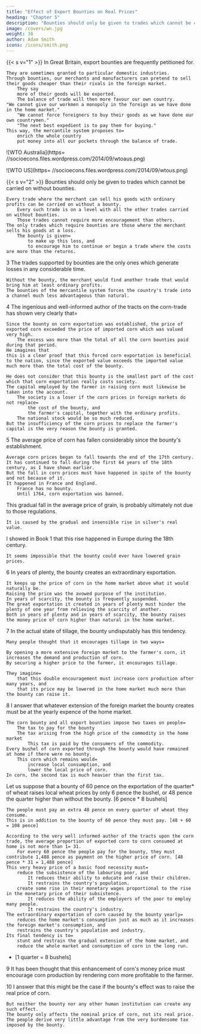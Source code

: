```yaml
---
title: "Effect of Export Bounties on Real Prices"
heading: "Chapter 5"
description: "Bounties should only be given to trades which cannot be carried on without bounties"
image: /covers/wn.jpg
weight: 38
author: Adam Smith
icons: /icons/smith.png
--- 
```




{{< s v="1" >}} In Great Britain, export bounties are frequently petitioned for.

    They are sometimes granted to particular domestic industries.
    Through bounties, our merchants and manufacturers can pretend to sell their goods cheaper than their rivals in the foreign market.
        They say
        more of their goods will be exported.
        The balance of trade will then more favour our own country.
    "We cannot give our workmen a monopoly in the foreign as we have done in the home market."
        "We cannot force foreigners to buy their goods as we have done our own countrymen."
        "The next best expedient is to pay them for buying."
    This way, the mercantile system proposes to= 
        enrich the whole country
        put money into all our pockets through the balance of trade.

![WTO Australia](https= //socioecons.files.wordpress.com/2014/09/wtoaus.png)

![WTO US](https= //socioecons.files.wordpress.com/2014/09/wtous.png)


{{< s v="2" >}} Bounties should only be given to trades which cannot be carried on without bounties.

    Every trade where the merchant can sell his goods with ordinary profits can be carried on without a bounty.
        Every such trade is on a level with all the other trades carried on without bounties.
        Those trades cannot require more encouragement than others.
    The only trades which require bounties are those where the merchant sells his goods at a loss.
        The bounty is given= 
            to make up this loss, and
            to encourage him to continue or begin a trade where the costs are more than the returns.

3 The trades supported by bounties are the only ones which generate losses in any considerable time.

    Without the bounty, the merchant would find another trade that would bring him at least ordinary profits.
    The bounties of the mercantile system forces the country's trade into a channel much less advantageous than natural.

4 The ingenious and well-informed author of the tracts on the corn-trade has shown very clearly that= 

    Since the bounty on corn exportation was established, the price of exported corn exceeded the price of imported corn which was valued very high.
        The excess was more than the total of all the corn bounties paid during that period.
    He imagines that
    this is a clear proof that this forced corn exportation is beneficial to the nation, since the exported value exceeds the imported value much more than the total cost of the bounty.

    He does not consider that this bounty is the smallest part of the cost which that corn exportation really costs society.
    The capital employed by the farmer in raising corn must likewise be taken into the account.
        The society is a loser if the corn prices in foreign markets do not replace= 
            the cost of the bounty, and
            the farmer's capital, together with the ordinary profits.
        The national stock would be so much reduced.
    But the insufficiency of the corn prices to replace the farmer's capital is the very reason the bounty is granted.

5 The average price of corn has fallen considerably since the bounty's establishment.

    Average corn prices began to fall towards the end of the 17th century.
    It has continued to fall during the first 64 years of the 18th century, as I have shown earlier.
    But the fall in corn prices must have happened in spite of the bounty and not because of it.
    It happened in France and England.
        France has no bounty.
        Until 1764, corn exportation was banned.

This gradual fall in the average price of grain, is probably ultimately not due to those regulations.

    It is caused by the gradual and insensible rise in silver's real value.

I showed in Book 1 that this rise happened in Europe during the 18th century.

    It seems impossible that the bounty could ever have lowered grain prices.

6 In years of plenty, the bounty creates an extraordinary exportation.

    It keeps up the price of corn in the home market above what it would naturally be.
    Raising the price was the avowed purpose of the institution.
    In years of scarcity, the bounty is frequently suspended.
    The great exportation it created in years of plenty must hinder the plenty of one year from relieving the scarcity of another.
    Both in years of plenty and in years of scarcity, the bounty raises the money price of corn higher than natural in the home market.

7 In the actual state of tillage, the bounty undisputably has this tendency.

    Many people thought that it encourages tillage in two ways= 

    By opening a more extensive foreign market to the farmer's corn, it increases the demand and production of corn.
    By securing a higher price to the farmer, it encourages tillage.

    They imagine= 
        that this double encouragement must increase corn production after many years, and
        that its price may be lowered in the home market much more than the bounty can raise it.

8 I answer that whatever extension of the foreign market the bounty creates must be at the yearly expence of the home market.

    The corn bounty and all export bounties impose two taxes on people= 
        The tax to pay for the bounty
        The tax arising from the high price of the commodity in the home market
            This tax is paid by the consumers of the commodity.
    Every bushel of corn exported through the bounty would have remained at home if there were no bounty.
        This corn which remains would= 
            increase local consumption, and
            lower the local price of corn.
    In corn, the second tax is much heavier than the first tax.

Let us suppose that a bounty of 60 pence on the exportation of the quarter* of wheat raises local wheat prices by only 6 pence the bushel, or 48 pence the quarter higher than without the bounty. [6 pence * 8 bushels]

    The people must pay an extra 48 pence on every quarter of wheat they consume.
    This is in addition to the bounty of 60 pence they must pay. [48 + 60 = 108 pence]

    According to the very well informed author of the tracts upon the corn trade, the average proportion of exported corn to corn consumed at home is not more than 1= 31.
        For every 60 pence the people pay for the bounty, they must contribute 1,488 pence as payment on the higher price of corn. [48 pence * 31 = 1,488 pence]
    This very heavy price of a basic food necessity must= 
        reduce the subsistence of the labouring poor, and
            It reduces their ability to educate and raise their children.
            It restrains the country's population.
        create some rise in their monetary wages proportional to the rise in the monetary price of their subsistence.
            It reduces the ability of the employers of the poor to employ many people.
            It restrains the country's industry.
    The extraordinary exportation of corn caused by the bounty yearly= 
        reduces the home market's consumption just as much as it increases the foreign market's consumption, and
        restrains the country's population and industry.
    Its final tendency is to= 
        stunt and restrain the gradual extension of the home market, and
        reduce the whole market and consumption of corn in the long run.

* [1 quarter = 8 bushels]

9 It has been thought that this enhancement of corn's money price must encourage corn production by rendering corn more profitable to the farmer.

10 I answer that this might be the case if the bounty's effect was to raise the real price of corn.

    But neither the bounty nor any other human institution can create any such effect.
    The bounty only affects the nominal price of corn, not its real price.
    The people derive very little advantage from the very burdensome tax imposed by the bounty.
